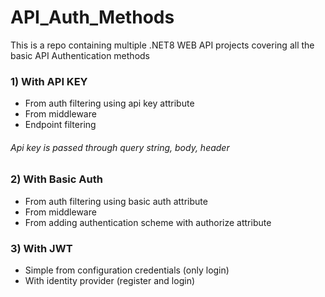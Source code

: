 # API_Auth_Methods

This is a repo containing multiple .NET8 WEB API projects covering all the basic API Authentication methods

### 1) With API KEY 
   - From auth filtering using api key attribute
   - From middleware
   - Endpoint filtering

   ###### Api key is passed through query string, body, header   

### 2) With Basic Auth
   - From auth filtering using basic auth attribute
   - From middleware
   - From adding authentication scheme with authorize attribute

### 3) With JWT
   - Simple from configuration credentials (only login)
   - With identity provider (register and login)
